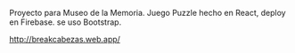 Proyecto para Museo de la Memoria. Juego Puzzle hecho en React, deploy en Firebase. se uso Bootstrap.

http://breakcabezas.web.app/
